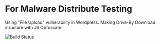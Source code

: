 For Malware Distribute Testing
======
Using "File Upload" vulnerability in Wordpress.
Making Drive-By Download structure with JS Obfuscate.


[![Build Status](http://cfile28.uf.tistory.com/image/2764394B53E049EC08A37F)](http://www.kisec.com)
